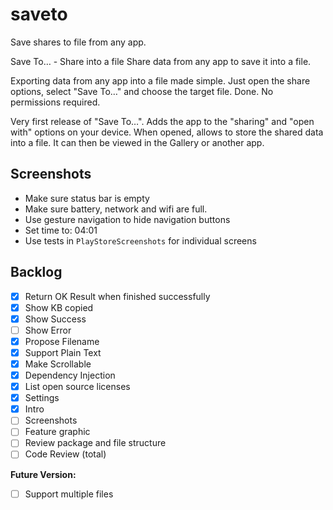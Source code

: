 # saveto

Save shares to file from any app.

Save To… - Share into a file
Share data from any app to save it into a file.

Exporting data from any app into a file made simple. Just open the share options, select "Save To…" and choose the target file. Done. No permissions required.

Very first release of "Save To…". Adds the app to the "sharing" and "open with" options on your device. When opened, allows to store the shared data into a file. It can then be viewed in the Gallery or another app.

## Screenshots

* Make sure status bar is empty
* Make sure battery, network and wifi are full.
* Use gesture navigation to hide navigation buttons
* Set time to: 04:01
* Use tests in `PlayStoreScreenshots` for individual screens

## Backlog

- [x] Return OK Result when finished successfully
- [x] Show KB copied
- [x] Show Success
- [ ] Show Error
- [x] Propose Filename
- [x] Support Plain Text
- [x] Make Scrollable
- [x] Dependency Injection
- [x] List open source licenses
- [x] Settings
- [x] Intro
- [ ] Screenshots
- [ ] Feature graphic
- [ ] Review package and file structure
- [ ] Code Review (total)

**Future Version:**
- [ ] Support multiple files
